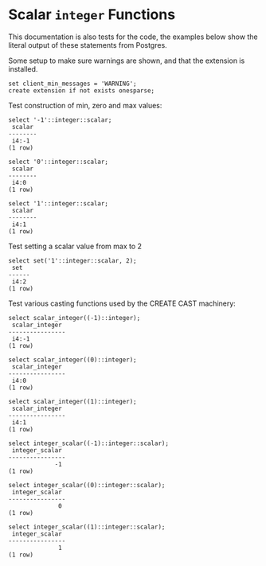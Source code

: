 # Scalar `integer` Functions

This documentation is also tests for the code, the examples below
show the literal output of these statements from Postgres.

Some setup to make sure warnings are shown, and that the extension
is installed.
``` postgres-console
set client_min_messages = 'WARNING';
create extension if not exists onesparse;
```
Test construction of min, zero and max values:
``` postgres-console
select '-1'::integer::scalar;
 scalar 
--------
 i4:-1
(1 row)

select '0'::integer::scalar;
 scalar 
--------
 i4:0
(1 row)

select '1'::integer::scalar;
 scalar 
--------
 i4:1
(1 row)

```
Test setting a scalar value from max to 2
``` postgres-console
select set('1'::integer::scalar, 2);
 set  
------
 i4:2
(1 row)

```
Test various casting functions used by the CREATE CAST machinery:
``` postgres-console
select scalar_integer((-1)::integer);
 scalar_integer 
----------------
 i4:-1
(1 row)

select scalar_integer((0)::integer);
 scalar_integer 
----------------
 i4:0
(1 row)

select scalar_integer((1)::integer);
 scalar_integer 
----------------
 i4:1
(1 row)

select integer_scalar((-1)::integer::scalar);
 integer_scalar 
----------------
             -1
(1 row)

select integer_scalar((0)::integer::scalar);
 integer_scalar 
----------------
              0
(1 row)

select integer_scalar((1)::integer::scalar);
 integer_scalar 
----------------
              1
(1 row)

```